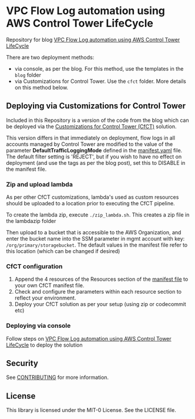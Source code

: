 
# VPC Flow Log automation using AWS Control Tower LifeCycle

Repository for blog [VPC Flow Log automation using AWS Control Tower LifeCycle](https://aws.amazon.com/blogs/mt/vpc-flow-log-with-aws-control-tower-lifecycle/)

There are two deployment methods:
- via console, as per the blog. For this method, use the templates in the `blog` folder
- via Customizations for Control Tower. Use the `cfct` folder. More details on this method below.

## Deploying via Customizations for Control Tower

Included in this Repository is a version of the code from the blog which can be deployed via the [Customizations for Control Tower (CfCT)](https://docs.aws.amazon.com/solutions/latest/customizations-for-aws-control-tower/overview.html) solution.

This version differs in that immediately on deployment, flow logs in all accounts managed by Control Tower are modified to the value of the parameter **DefaultTrafficLoggingMode** defined in the [manifest.yaml](./manifest.yaml) file. The default filter setting is 'REJECT', but if you wish to have no effect on deployment (and use the tags as per the blog post), set this to DISABLE in the manifest file.

### Zip and upload lambda

As per other CfCT customizations, lambda's used as custom resources should be uploaded to a location prior to executing the CfCT pipeline. 

To create the lambda zip, execute `./zip_lambda.sh`. This creates a zip file in the lambdazip folder

Then upload to a bucket that is accessible to the AWS Organization, and enter the bucket name into the SSM parameter in mgmt account with key: `/org/primary/storagebucket`. The default values in the manifest file refer to this location (which can be changed if desired)

### CfCT configuration

1. Append the 4 resources of the Resources section of the [manifest file](./manifest.yaml) to your own CfCT manifest file. 
1. Check and configure the parameters within each resource section to reflect your environment.
1. Deploy your CfCT solution as per your setup (using zip or codecommit etc)

### Deploying via console
Follow steps on [VPC Flow Log automation using AWS Control Tower LifeCycle](https://aws.amazon.com/blogs/mt/vpc-flow-log-with-aws-control-tower-lifecycle/) to deploy the solution

## Security

See [CONTRIBUTING](CONTRIBUTING.md#security-issue-notifications) for more information.

## License

This library is licensed under the MIT-0 License. See the LICENSE file.